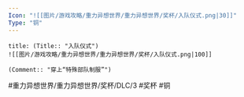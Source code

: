```yaml
---
Icon: "![[图片/游戏攻略/重力异想世界/重力异想世界/奖杯/入队仪式.png|30]]"
Type: "铜"
---
```

```ad-common-bronze-trophy
title: (Title:: "入队仪式")
![[图片/游戏攻略/重力异想世界/重力异想世界/奖杯/入队仪式.png|100]]

(Comment:: "穿上“特殊部队制服”")
```

#重力异想世界/重力异想世界/奖杯/DLC/3 #奖杯 #铜
